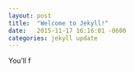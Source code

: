 ```yaml
---
layout: post
title:  "Welcome to Jekyll!"
date:   2015-11-17 16:16:01 -0600
categories: jekyll update
---
```


You’ll f
